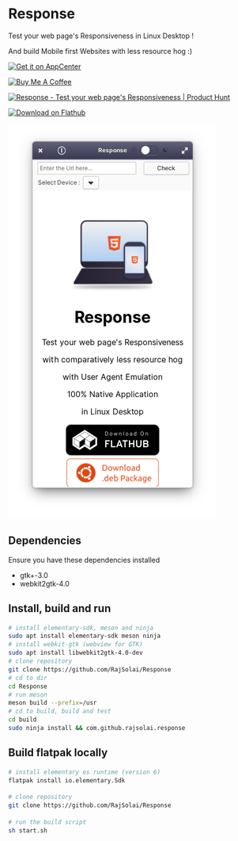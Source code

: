 # Response

Test your web page's Responsiveness in Linux Desktop ! <br>

And build Mobile first Websites with less resource hog :)

[![Get it on AppCenter](https://appcenter.elementary.io/badge.svg)](https://appcenter.elementary.io/com.github.rajsolai.response)

<a href="https://www.buymeacoffee.com/rajsolai" target="_blank"><img src="https://cdn.buymeacoffee.com/buttons/v2/default-yellow.png" alt="Buy Me A Coffee" style="width: 200px;" ></a>

<a href="https://www.producthunt.com/posts/response-2?utm_source=badge-review&utm_medium=badge&utm_souce=badge-response-2#discussion-body" target="_blank"><img src="https://api.producthunt.com/widgets/embed-image/v1/review.svg?post_id=318284&theme=dark" alt="Response - Test your web page's Responsiveness | Product Hunt" style="width: 250px; height: 54px;" width="250" height="54" /></a>

<a href='https://flathub.org/apps/details/com.github.rajsolai.response'><img width='240' alt='Download on Flathub' src='https://flathub.org/assets/badges/flathub-badge-en.png'/></a>

![Main Screen on Response](./data/screenshots/app_normal_mobile.png "Main Screen of Response")

## Dependencies

Ensure you have these dependencies installed

-   gtk+-3.0
-   webkit2gtk-4.0

## Install, build and run

```bash
# install elementary-sdk, meson and ninja
sudo apt install elementary-sdk meson ninja
# install webkit-gtk (webview for GTK)
sudo apt install libwebkit2gtk-4.0-dev
# clone repository
git clone https://github.com/RajSolai/Response
# cd to dir
cd Response
# run meson
meson build --prefix=/usr
# cd to build, build and test
cd build
sudo ninja install && com.github.rajsolai.response
```
## Build flatpak locally

``` bash
# install elementary os runtime (version 6)
flatpak install io.elementary.Sdk 

# clone repository
git clone https://github.com/RajSolai/Response

# run the build script
sh start.sh
```